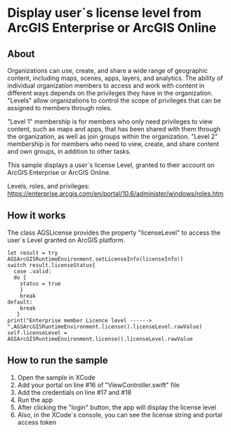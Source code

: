 # Display user`s license level from ArcGIS Enterprise or ArcGIS Online 
## About
Organizations can use, create, and share a wide range of geographic content, including maps, scenes, apps, layers, and analytics. The ability of individual organization members to access and work with content in different ways depends on the privileges they have in the organization. "Levels" allow organizations to control the scope of privileges that can be assigned to members through roles.

"Level 1" membership is for members who only need privileges to view content, such as maps and apps, that has been shared with them through the organization, as well as join groups within the organization. "Level 2" membership is for members who need to view, create, and share content and own groups, in addition to other tasks.

This sample displays a user`s license Level, granted to their account on ArcGIS Enterprise or ArcGIS Online.

Levels, roles, and privileges: https://enterprise.arcgis.com/en/portal/10.6/administer/windows/roles.htm

## How it works
The class AGSLicense provides the property "licenseLevel" to access the user`s Level granted on ArcGIS platform.

```
let result = try AGSArcGISRuntimeEnvironment.setLicenseInfo(licenseInfo!)
switch result.licenseStatus{
  case .valid:
  do {
    status = true
    }
    break
default:
    break
   }
print("Enterprise member Licence level ------> ",AGSArcGISRuntimeEnvironment.license().licenseLevel.rawValue)
self.licenseLevel = AGSArcGISRuntimeEnvironment.license().licenseLevel.rawValue
```

## How to run the sample
1. Open the sample in XCode
2. Add your portal on line #16 of "ViewController.swift" file
3. Add the credentials on line #17 and #18
4. Run the app
5. After clicking the "login" button, the app will display the license level
6. Also, in the XCode`s console, you can see the license string and portal access token 

